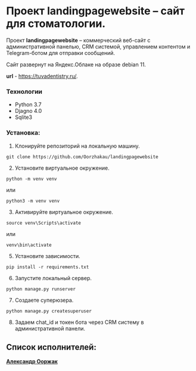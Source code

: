 # Проект landingpagewebsite – сайт для стоматологии.

Проект **landingpagewebsite** – коммерческий веб-сайт с административной панелью, CRM системой, управлением контентом и Telegram-ботом для отправки сообщений.

Сайт развернут на Яндекс.Облаке на образе debian 11.

**url** - https://tuvadentistry.ru/.

### Технологии
 * Python 3.7
 * Djagno 4.0
 * Sqlite3

### Установка:
1. Клонируйте репозиторий на локальную машину.

``git clone https://github.com/Oorzhakau/landingpagewebsite``

2. Установите виртуальное окружение.

``python -m venv venv`` 

 или
 
 ``python3 -m venv venv``
 
3. Активируйте виртуальное окружение.

``source venv\Scripts\activate``

или

``venv\bin\activate``

5. Установите зависимости.

``pip install -r requirements.txt``

6. Запустите локальный сервер.

``python manage.py runserver``

7. Создаете суперюзера.

``python manage.py createsuperuser``

8. Задаем chat_id и токен бота через CRM систему в административной панели.


## Список исполнителей:

**[Александр Ооржак](https://github.com/Oorzhakau)**
